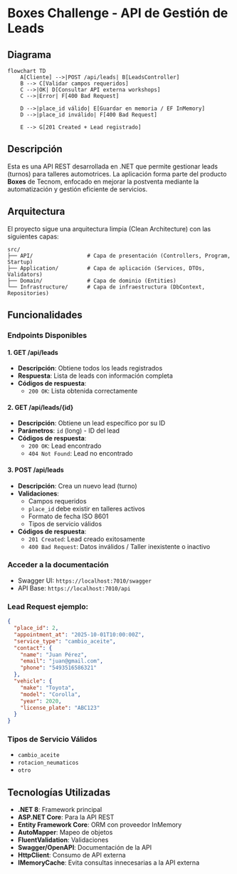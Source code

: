 # Boxes Challenge - API de Gestión de Leads

## Diagrama

```mermaid
flowchart TD
    A[Cliente] -->|POST /api/leads| B[LeadsController]
    B --> C[Validar campos requeridos]
    C -->|OK| D[Consultar API externa workshops]
    C -->|Error| F[400 Bad Request]

    D -->|place_id válido| E[Guardar en memoria / EF InMemory]
    D -->|place_id inválido| F[400 Bad Request]

    E --> G[201 Created + Lead registrado]
```


## Descripción

Esta es una API REST desarrollada en .NET que permite gestionar leads (turnos) para talleres automotrices. La aplicación forma parte del producto **Boxes** de Tecnom, enfocado en mejorar la postventa mediante la automatización y gestión eficiente de servicios.

## Arquitectura

El proyecto sigue una arquitectura limpia (Clean Architecture) con las siguientes capas:

```
src/
├── API/                 # Capa de presentación (Controllers, Program, Startup)
├── Application/         # Capa de aplicación (Services, DTOs, Validators)
├── Domain/              # Capa de dominio (Entities)
└── Infrastructure/      # Capa de infraestructura (DbContext, Repositories)
```

## Funcionalidades

### Endpoints Disponibles

#### 1. **GET /api/leads**
- **Descripción**: Obtiene todos los leads registrados
- **Respuesta**: Lista de leads con información completa
- **Códigos de respuesta**:
  - `200 OK`: Lista obtenida correctamente

#### 2. **GET /api/leads/{id}**
- **Descripción**: Obtiene un lead específico por su ID
- **Parámetros**: `id` (long) - ID del lead
- **Códigos de respuesta**:
  - `200 OK`: Lead encontrado
  - `404 Not Found`: Lead no encontrado

#### 3. **POST /api/leads**
- **Descripción**: Crea un nuevo lead (turno)
- **Validaciones**:
  - Campos requeridos
  - `place_id` debe existir en talleres activos
  - Formato de fecha ISO 8601
  - Tipos de servicio válidos
- **Códigos de respuesta**:
  - `201 Created`: Lead creado exitosamente
  - `400 Bad Request`: Datos inválidos / Taller inexistente o inactivo

### **Acceder a la documentación**
   - Swagger UI: `https://localhost:7010/swagger`
   - API Base: `https://localhost:7010/api`


### Lead Request ejemplo:
```json
{
  "place_id": 2,
  "appointment_at": "2025-10-01T10:00:00Z",
  "service_type": "cambio_aceite",
  "contact": {
    "name": "Juan Pérez",
    "email": "juan@gmail.com",
    "phone": "5493516586321"
  },
  "vehicle": {
    "make": "Toyota",
    "model": "Corolla",
    "year": 2020,
    "license_plate": "ABC123"
  }
}
```

### Tipos de Servicio Válidos
- `cambio_aceite`
- `rotacion_neumaticos`
- `otro`

## Tecnologías Utilizadas

- **.NET 8**: Framework principal
- **ASP.NET Core**: Para la API REST
- **Entity Framework Core**: ORM con proveedor InMemory
- **AutoMapper**: Mapeo de objetos
- **FluentValidation**: Validaciones
- **Swagger/OpenAPI**: Documentación de la API
- **HttpClient**: Consumo de API externa
- **IMemoryCache**: Evita consultas innecesarias a la API externa


